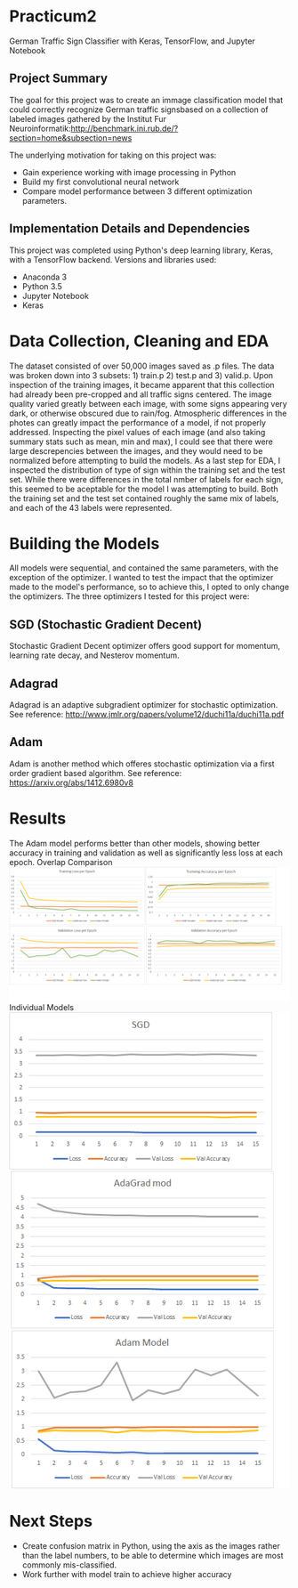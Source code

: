 # Practicum2
German Traffic Sign Classifier with Keras, TensorFlow, and Jupyter Notebook

## Project Summary
The goal for this project was to create an immage classification model that could correctly recognize German traffic signsbased on a collection of labeled images gathered by the Institut Fur Neuroinformatik:http://benchmark.ini.rub.de/?section=home&subsection=news     
     
The underlying motivation for taking on this project was:     
  * Gain experience working with image processing in Python
  * Build my first convolutional neural network
  * Compare model performance between 3 different optimization parameters.
  
      
## Implementation Details and Dependencies     
This project was completed using Python's deep learning library, Keras, with a TensorFlow backend. Versions and libraries used:    
* Anaconda 3    
* Python 3.5    
* Jupyter Notebook    
* Keras

# Data Collection, Cleaning and EDA    
The dataset consisted of over 50,000 images saved as .p files. The data was broken down into 3 subsets: 1) train.p 2) test.p and 3) valid.p. Upon inspection of the training images, it became apparent that this collection had already been pre-cropped and all traffic signs centered. The image quality varied greatly between each image, with some signs appearing very dark, or otherwise obscured due to rain/fog. Atmospheric differences in the photes can greatly impact the performance of a model, if not properly addressed. Inspecting the pixel values of each image (and also taking summary stats such as mean, min and max), I could see that there were large descrepencies between the images, and they would need to be normalized before attempting to build the models. As a last step for EDA, I inspected the distribution of type of sign within the training set and the test set. While there were differences in the total nmber of labels for each sign, this seemed to be aceptable for the model I was attempting to build. Both the training set and the test set contained roughly the same mix of labels, and each of the 43 labels were represented.    
# Building the Models    
All models were sequential, and contained the same parameters, with the exception of the optimizer. I wanted to test the impact that the optimizer made to the model's performance, so to achieve this, I opted to only change the optimizers. The three optimizers I tested for this project were:    
## SGD (Stochastic Gradient Decent)    
Stochastic Gradient Decent optimizer offers good support for momentum, learning rate decay, and Nesterov momentum.    
## Adagrad    
Adagrad is an adaptive subgradient optimizer for stochastic optimization. See reference: http://www.jmlr.org/papers/volume12/duchi11a/duchi11a.pdf     
## Adam     
Adam is another method which offeres stochastic optimization via a first order gradient based algorithm. See reference: https://arxiv.org/abs/1412.6980v8    

# Results 
The Adam model performs better than other models, showing better accuracy in training and validation as well as significantly less loss at each epoch.
    Overlap Comparison
![alt tag](https://github.com/RecursiveWren/Practicum2/blob/master/Practicum%20Graphs.png)
    Individual Models   
![alt tag](https://github.com/RecursiveWren/Practicum2/blob/master/Practicum%20graphs2.png)

# Next Steps
* Create confusion matrix in Python, using the axis as the images rather than the label numbers, to be able to determine which images are most commonly mis-classified.    
* Work further with model train to achieve higher accuracy  

